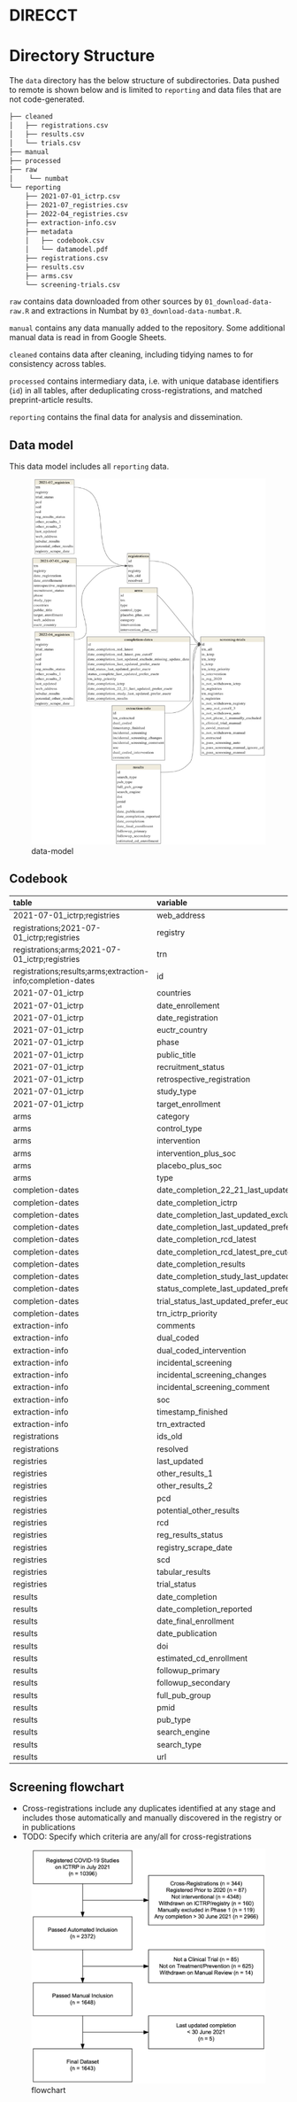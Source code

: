 
<!-- README.md is generated from README.Rmd. Please edit that file -->

# DIRECCT

# Directory Structure

The `data` directory has the below structure of subdirectories. Data
pushed to remote is shown below and is limited to `reporting` and data
files that are not code-generated.

    ├── cleaned
    │   ├── registrations.csv
    │   ├── results.csv
    │   └── trials.csv
    ├── manual
    ├── processed
    ├── raw
    │    └── numbat
    └── reporting
        ├── 2021-07-01_ictrp.csv
        ├── 2021-07_registries.csv
        ├── 2022-04_registries.csv
        ├── extraction-info.csv
        ├── metadata
        │   ├── codebook.csv
        │   └── datamodel.pdf
        ├── registrations.csv
        ├── results.csv
        ├── arms.csv
        └── screening-trials.csv

`raw` contains data downloaded from other sources by
`01_download-data-raw.R` and extractions in Numbat by
`03_download-data-numbat.R`.

`manual` contains any data manually added to the repository. Some
additional manual data is read in from Google Sheets.

`cleaned` contains data after cleaning, including tidying names to for
consistency across tables.

`processed` contains intermediary data, i.e. with unique database
identifiers (`id`) in all tables, after deduplicating
cross-registrations, and matched preprint-article results.

`reporting` contains the final data for analysis and dissemination.

## Data model

This data model includes all `reporting` data.

<figure>
<img src="data/reporting/metadata/datamodel.png" alt="data-model" />
<figcaption aria-hidden="true">data-model</figcaption>
</figure>

## Codebook

| table                                                       | variable                                                 | type      | description |
|:------------------------------------------------------------|:---------------------------------------------------------|:----------|:------------|
| 2021-07-01_ictrp;registries                                 | web_address                                              | character | NA          |
| registrations;2021-07-01_ictrp;registries                   | registry                                                 | character | NA          |
| registrations;arms;2021-07-01_ictrp;registries              | trn                                                      | character | NA          |
| registrations;results;arms;extraction-info;completion-dates | id                                                       | character | NA          |
| 2021-07-01_ictrp                                            | countries                                                | character | NA          |
| 2021-07-01_ictrp                                            | date_enrollement                                         | date      | NA          |
| 2021-07-01_ictrp                                            | date_registration                                        | date      | NA          |
| 2021-07-01_ictrp                                            | euctr_country                                            | character | NA          |
| 2021-07-01_ictrp                                            | phase                                                    | character | NA          |
| 2021-07-01_ictrp                                            | public_title                                             | character | NA          |
| 2021-07-01_ictrp                                            | recruitment_status                                       | character | NA          |
| 2021-07-01_ictrp                                            | retrospective_registration                               | logical   | NA          |
| 2021-07-01_ictrp                                            | study_type                                               | character | NA          |
| 2021-07-01_ictrp                                            | target_enrollment                                        | character | NA          |
| arms                                                        | category                                                 | character | NA          |
| arms                                                        | control_type                                             | character | NA          |
| arms                                                        | intervention                                             | character | NA          |
| arms                                                        | intervention_plus_soc                                    | character | NA          |
| arms                                                        | placebo_plus_soc                                         | character | NA          |
| arms                                                        | type                                                     | character | NA          |
| completion-dates                                            | date_completion_22_21_last_updated_prefer_euctr          | date      | NA          |
| completion-dates                                            | date_completion_ictrp                                    | date      | NA          |
| completion-dates                                            | date_completion_last_updated_exclude_missing_update_date | date      | NA          |
| completion-dates                                            | date_completion_last_updated_prefer_euctr                | date      | NA          |
| completion-dates                                            | date_completion_rcd_latest                               | date      | NA          |
| completion-dates                                            | date_completion_rcd_latest_pre_cutoff                    | date      | NA          |
| completion-dates                                            | date_completion_results                                  | date      | NA          |
| completion-dates                                            | date_completion_study_last_updated_prefer_euctr          | date      | NA          |
| completion-dates                                            | status_complete_last_updated_prefer_euctr                | logical   | NA          |
| completion-dates                                            | trial_status_last_updated_prefer_euctr                   | character | NA          |
| completion-dates                                            | trn_ictrp_priority                                       | character | NA          |
| extraction-info                                             | comments                                                 | character | NA          |
| extraction-info                                             | dual_coded                                               | logical   | NA          |
| extraction-info                                             | dual_coded_intervention                                  | logical   | NA          |
| extraction-info                                             | incidental_screening                                     | logical   | NA          |
| extraction-info                                             | incidental_screening_changes                             | logical   | NA          |
| extraction-info                                             | incidental_screening_comment                             | character | NA          |
| extraction-info                                             | soc                                                      | character | NA          |
| extraction-info                                             | timestamp_finished                                       | POSIX     | NA          |
| extraction-info                                             | trn_extracted                                            | character | NA          |
| registrations                                               | ids_old                                                  | character | NA          |
| registrations                                               | resolved                                                 | logical   | NA          |
| registries                                                  | last_updated                                             | date      | NA          |
| registries                                                  | other_results_1                                          | character | NA          |
| registries                                                  | other_results_2                                          | character | NA          |
| registries                                                  | pcd                                                      | date      | NA          |
| registries                                                  | potential_other_results                                  | logical   | NA          |
| registries                                                  | rcd                                                      | date      | NA          |
| registries                                                  | reg_results_status                                       | character | NA          |
| registries                                                  | registry_scrape_date                                     | character | NA          |
| registries                                                  | scd                                                      | date      | NA          |
| registries                                                  | tabular_results                                          | logical   | NA          |
| registries                                                  | trial_status                                             | character | NA          |
| results                                                     | date_completion                                          | date      | NA          |
| results                                                     | date_completion_reported                                 | character | NA          |
| results                                                     | date_final_enrollment                                    | date      | NA          |
| results                                                     | date_publication                                         | date      | NA          |
| results                                                     | doi                                                      | character | NA          |
| results                                                     | estimated_cd_enrollment                                  | logical   | NA          |
| results                                                     | followup_primary                                         | numeric   | NA          |
| results                                                     | followup_secondary                                       | numeric   | NA          |
| results                                                     | full_pub_group                                           | numeric   | NA          |
| results                                                     | pmid                                                     | numeric   | NA          |
| results                                                     | pub_type                                                 | character | NA          |
| results                                                     | search_engine                                            | character | NA          |
| results                                                     | search_type                                              | character | NA          |
| results                                                     | url                                                      | character | NA          |

## Screening flowchart

- Cross-registrations include any duplicates identified at any stage and
  includes those automatically and manually discovered in the registry
  or in publications
- TODO: Specify which criteria are any/all for cross-registrations

<figure>
<img src="data/reporting/metadata/flow-trials.png" alt="flowchart" />
<figcaption aria-hidden="true">flowchart</figcaption>
</figure>
